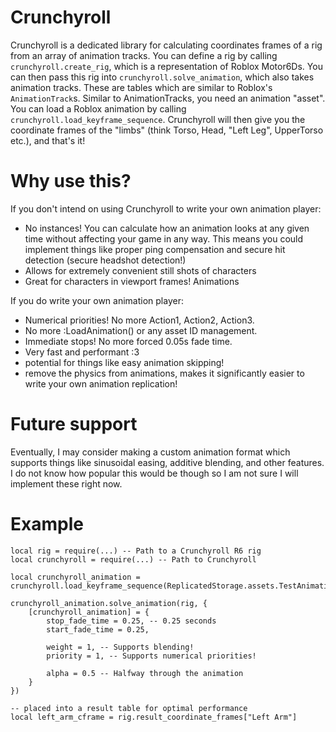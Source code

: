 # Crunchyroll

Crunchyroll is a dedicated library for calculating coordinates frames of a rig from an array of animation tracks. You can define a rig by calling `crunchyroll.create_rig`, which is a representation of Roblox Motor6Ds. You can then pass this rig into `crunchyroll.solve_animation`, which also takes animation tracks. These are tables which are similar to Roblox's `AnimationTrack`s. Similar to AnimationTracks, you need an animation "asset". You can load a Roblox animation by calling `crunchyroll.load_keyframe_sequence`. Crunchyroll will then give you the coordinate frames of the "limbs" (think Torso, Head, "Left Leg", UpperTorso etc.), and that's it!

# Why use this?

If you don't intend on using Crunchyroll to write your own animation player:

- No instances! You can calculate how an animation looks at any given time without affecting your game in any way. This means you could implement things like proper ping compensation and secure hit detection (secure headshot detection!)
- Allows for extremely convenient still shots of characters
- Great for characters in viewport frames! Animations

If you do write your own animation player:

- Numerical priorities! No more Action1, Action2, Action3.
- No more :LoadAnimation() or any asset ID management.
- Immediate stops! No more forced 0.05s fade time.
- Very fast and performant :3
- potential for things like easy animation skipping!
- remove the physics from animations, makes it significantly easier to write your own animation replication!

# Future support

Eventually, I may consider making a custom animation format which supports things like sinusoidal easing, additive blending, and other features. I do not know how popular this would be though so I am not sure I will implement these right now.

# Example

```luau
local rig = require(...) -- Path to a Crunchyroll R6 rig
local crunchyroll = require(...) -- Path to Crunchyroll

local crunchyroll_animation = crunchyroll.load_keyframe_sequence(ReplicatedStorage.assets.TestAnimation)

crunchyroll_animation.solve_animation(rig, {
	[crunchyroll_animation] = {
		stop_fade_time = 0.25, -- 0.25 seconds
		start_fade_time = 0.25,

		weight = 1, -- Supports blending!
		priority = 1, -- Supports numerical priorities!

		alpha = 0.5 -- Halfway through the animation
	}
})

-- placed into a result table for optimal performance
local left_arm_cframe = rig.result_coordinate_frames["Left Arm"]
```

